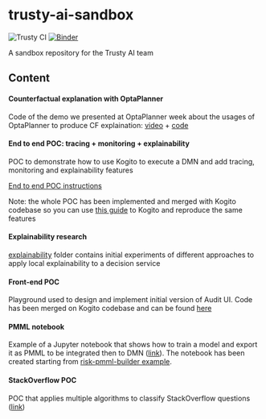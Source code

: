 # trusty-ai-sandbox
![Trusty CI](https://github.com/kiegroup/trusty-ai-sandbox/workflows/Trusty%20CI/badge.svg) [![Binder](https://mybinder.org/badge_logo.svg)](https://mybinder.org/v2/gh/kiegroup/trusty-ai-sandbox/HEAD)

A sandbox repository for the Trusty AI team

## Content

#### Counterfactual explanation with OptaPlanner

Code of the demo we presented at OptaPlanner week about the usages of OptaPlanner to produce CF explaination:
[video](https://www.youtube.com/watch?v=4H3U6xyCgMI) + [code](counterfactual-op)

#### End to end POC: tracing + monitoring + explainability

POC to demonstrate how to use Kogito to execute a DMN and add tracing, monitoring and explainability features

[End to end POC instructions](TrustyAI%20POC%20instructions.md)

Note: the whole POC has been implemented and merged with Kogito codebase so you can use [this guide](https://github.com/kiegroup/kogito-examples/tree/master/trusty-demonstration) to Kogito and reproduce the same features

#### Explainability research

[explainability](explainability) folder contains initial experiments of different approaches to apply local explainability to a decision service

#### Front-end POC

Playground used to design and implement initial version of Audit UI. Code has been merged on Kogito codebase and can be found [here](https://github.com/kiegroup/kogito-apps/tree/master/ui-packages/packages/trusty)

#### PMML notebook

Example of a Jupyter notebook that shows how to train a model and export it as PMML to be integrated then to DMN ([link](pmml-notebook)). The notebook has been created starting from [risk-pmml-builder example](https://github.com/ruivieira/risk-pmml-builder/).

#### StackOverflow POC

POC that applies multiple algorithms to classify StackOverflow questions ([link](stackoverflow_explainabilty))
